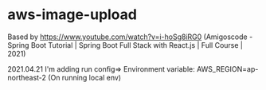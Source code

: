 # aws-image-upload

Based by https://www.youtube.com/watch?v=i-hoSg8iRG0
(Amigoscode - Spring Boot Tutorial | Spring Boot Full Stack with React.js | Full Course | 2021)


2021.04.21
I'm adding run config=> Environment variable: AWS_REGION=ap-northeast-2
(On running local env)
